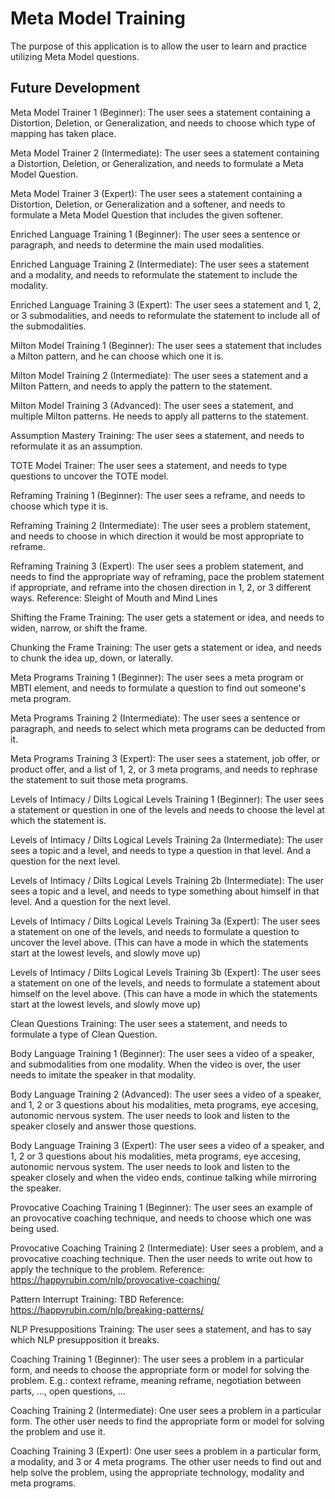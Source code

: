 # Meta Model Training

The purpose of this application is to allow the user to learn and practice utilizing Meta Model questions. 




## Future Development

Meta Model Trainer 1 (Beginner):
The user sees a statement containing a Distortion, Deletion, or Generalization, and needs to choose which type of mapping has taken place.

Meta Model Trainer 2 (Intermediate):
The user sees a statement containing a Distortion, Deletion, or Generalization, and needs to formulate a Meta Model Question. 

Meta Model Trainer 3 (Expert):
The user sees a statement containing a Distortion, Deletion, or Generalization and a softener, and needs to formulate a Meta Model Question that includes the given softener.

Enriched Language Training 1 (Beginner):
The user sees a sentence or paragraph, and needs to determine the main used modalities. 

Enriched Language Training 2 (Intermediate): 
The user sees a statement and a modality, and needs to reformulate the statement to include the modality.

Enriched Language Training 3 (Expert):
The user sees a statement and 1, 2, or 3 submodalities, and needs to reformulate the statement to include all of the submodalities. 

Milton Model Training 1 (Beginner):
The user sees a statement that includes a Milton pattern, and he can choose which one it is.

Milton Model Training 2 (Intermediate):
The user sees a statement and a Milton Pattern, and needs to apply the pattern to the statement.

Milton Model Training 3 (Advanced):
The user sees a statement, and multiple Milton patterns. He needs to apply all patterns to the statement.

Assumption Mastery Training:
The user sees a statement, and needs to reformulate it as an assumption.

TOTE Model Trainer:
The user sees a statement, and needs to type questions to uncover the TOTE model.

Reframing Training 1 (Beginner):
The user sees a reframe, and needs to choose which type it is. 

Reframing Training 2 (Intermediate):
The user sees a problem statement, and needs to choose in which direction it would be most appropriate to reframe.

Reframing Training 3 (Expert):
The user sees a problem statement, and needs to find the appropriate way of reframing, pace the problem statement if appropriate, and reframe into the chosen direction in 1, 2, or 3 different ways.
Reference: Sleight of Mouth and Mind Lines

Shifting the Frame Training: 
The user gets a statement or idea, and needs to widen, narrow, or shift the frame.

Chunking the Frame Training: 
The user gets a statement or idea, and needs to chunk the idea up, down, or laterally. 

Meta Programs Training 1 (Beginner):
The user sees a meta program or MBTI element, and needs to formulate a question to find out someone's meta program.

Meta Programs Training 2 (Intermediate): 
The user sees a sentence or paragraph, and needs to select which meta programs can be deducted from it. 

Meta Programs Training 3 (Expert):
The user sees a statement, job offer, or product offer, and a list of 1, 2, or 3 meta programs, and needs to rephrase the statement to suit those meta programs. 

Levels of Intimacy / Dilts Logical Levels Training 1 (Beginner): 
The user sees a statement or question in one of the levels and needs to choose the level at which the statement is. 

Levels of Intimacy / Dilts Logical Levels Training 2a (Intermediate): 
The user sees a topic and a level, and needs to type a question in that level. And a question for the next level.

Levels of Intimacy / Dilts Logical Levels Training 2b (Intermediate): 
The user sees a topic and a level, and needs to type something about himself in that level. And a question for the next level.

Levels of Intimacy / Dilts Logical Levels Training 3a (Expert): 
The user sees a statement on one of the levels, and needs to formulate a question to uncover the level above.
(This can have a mode in which the statements start at the lowest levels, and slowly move up) 

Levels of Intimacy / Dilts Logical Levels Training 3b (Expert): 
The user sees a statement on one of the levels, and needs to formulate a statement about himself on the level above.
(This can have a mode in which the statements start at the lowest levels, and slowly move up) 

Clean Questions Training:
The user sees a statement, and needs to formulate a type of Clean Question. 

Body Language Training 1 (Beginner):
The user sees a video of a speaker, and submodalities from one modality. When the video is over, the user needs to imitate the speaker in that modality. 

Body Language Training 2 (Advanced):
The user sees a video of a speaker, and 1, 2 or 3 questions about his modalities, meta programs, eye accesing, autonomic nervous system. The user needs to look and listen to the speaker closely and answer those questions. 

Body Language Training 3 (Expert):
The user sees a video of a speaker, and 1, 2 or 3 questions about his modalities, meta programs, eye accesing, autonomic nervous system. The user needs to look and listen to the speaker closely and when the video ends, continue talking while mirroring the speaker.

Provocative Coaching Training 1 (Beginner): 
The user sees an example of an provocative coaching technique, and needs to choose which one was being used. 

Provocative Coaching Training 2 (Intermediate): 
User sees a problem, and a provocative coaching technique. Then the user needs to write out how to apply the technique to the problem. 
Reference: https://happyrubin.com/nlp/provocative-coaching/

Pattern Interrupt Training: 
TBD
Reference: https://happyrubin.com/nlp/breaking-patterns/

NLP Presuppositions Training:
The user sees a statement, and has to say which NLP presupposition it breaks.

Coaching Training 1 (Beginner): 
The user sees a problem in a particular form, and needs to choose the appropriate form or model for solving the problem. 
E.g.: context reframe, meaning reframe, negotiation between parts, ..., open questions, ...

Coaching Training 2 (Intermediate):
One user sees a problem in a particular form. The other user needs to find the appropriate form or model for solving the problem and use it. 

Coaching Training 3 (Expert):
One user sees a problem in a particular form, a modality, and 3 or 4 meta programs. The other user needs to find out and help solve the problem, using the appropriate technology, modality and meta programs. 